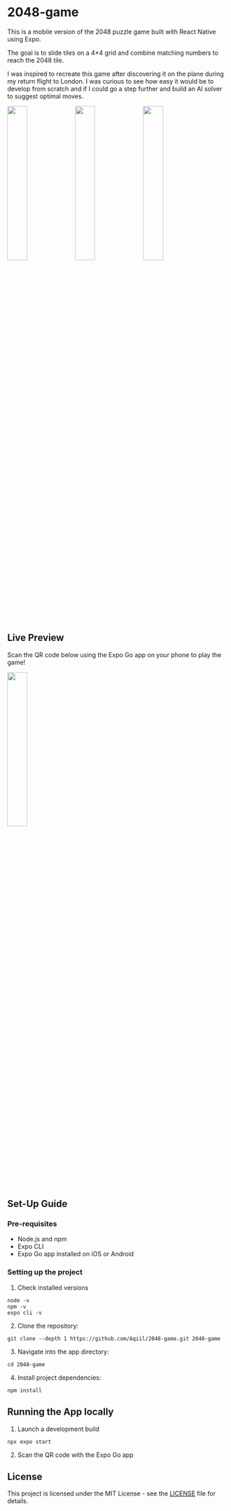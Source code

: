 # 2048-game
This is a mobile version of the 2048 puzzle game built with React Native using Expo. 

The goal is to slide tiles on a 4×4 grid and combine matching numbers to reach the 2048 tile.

I was inspired to recreate this game after discovering it on the plane during my return flight to London. I was curious to see how easy it would be to develop from scratch and if I could go a step further and build an AI solver to suggest optimal moves.

<img src="https://github.com/user-attachments/assets/dca52dc4-4254-427d-b4d4-0c05524f137e" width="30%"> <img src="https://github.com/user-attachments/assets/d9f3b872-5e96-492b-942c-98e385c173b0" width="30%"> <img src="https://github.com/user-attachments/assets/51f0ab9e-0919-4587-873e-05142dace284" width="30%">

## Live Preview

Scan the QR code below using the Expo Go app on your phone to play the game!

<img src="https://github.com/user-attachments/assets/7d0234a3-f359-45c5-a1bb-0230954f6cb8" width="30%">

## Set-Up Guide
### Pre-requisites
- Node.js and npm
- Expo CLI
- Expo Go app installed on iOS or Android

### Setting up the project 
1. Check installed versions
```
node -v
npm -v
expo cli -v
```
2. Clone the repository:
```
git clone --depth 1 https://github.com/Aqiil/2048-game.git 2048-game
```
3. Navigate into the app directory:
```
cd 2048-game
```
4. Install project dependencies:
```
npm install
```
## Running the App locally
1. Launch a development build
```
npx expo start
```
2. Scan the QR code with the Expo Go app

## License
This project is licensed under the MIT License - see the [LICENSE](./LICENSE.txt) file for details.
